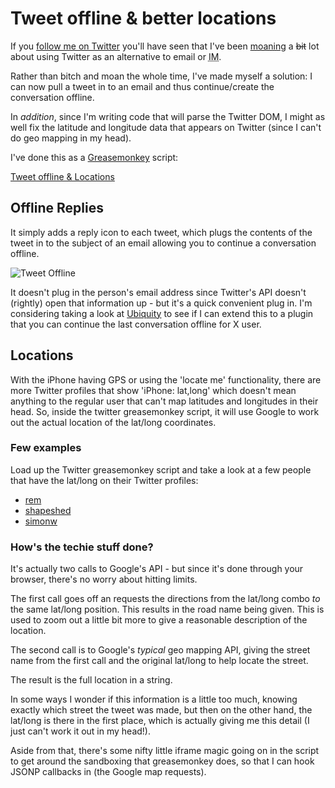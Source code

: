 # Tweet offline & better locations

If you [follow me on Twitter](http://twitter.com/rem) you'll have seen that I've been [moaning](http://twitter.com/rem/statuses/906601822) a <del>bit</del> lot about using Twitter as an alternative to email or <abbr title="Instance messenger">IM</abbr>.

Rather than bitch and moan the whole time, I've made myself a solution: I can now pull a tweet in to an email and thus continue/create the conversation offline.

In *addition*, since I'm writing code that will parse the Twitter DOM, I might as well fix the latitude and longitude data that appears on Twitter (since I can't do geo mapping in my head).


<!--more-->

I've done this as a [Greasemonkey](https://addons.mozilla.org/en-US/firefox/addon/748) script:

[Tweet offline & Locations](http://remysharp.com/downloads/tweet_upgrade.user.js)

## Offline Replies

It simply adds a reply icon to each tweet, which plugs the contents of the tweet in to the subject of an email allowing you to continue a conversation offline.

![Tweet Offline](http://remysharp.com/wp-content/uploads/2008/09/tweet-offline.png)

It doesn't plug in the person's email address since Twitter's API doesn't (rightly) open that information up - but it's a quick convenient plug in.  I'm considering taking a look at [Ubiquity](http://labs.mozilla.com/2008/08/introducing-ubiquity/) to see if I can extend this to a plugin that you can continue the last conversation offline for X user.

## Locations

With the iPhone having GPS or using the 'locate me' functionality, there are more Twitter profiles that show 'iPhone: lat,long' which doesn't mean anything to the regular user that can't map latitudes and longitudes in their head.  So, inside the twitter greasemonkey script, it will use Google to work out the actual location of the lat/long coordinates.

### Few examples

Load up the Twitter greasemonkey script and take a look at a few people that have the lat/long on their Twitter profiles:

* [rem](http://twitter.com/rem)
* [shapeshed](http://twitter.com/shapeshed)
* [simonw](http://twitter.com/simonw)

### How's the techie stuff done?

It's actually two calls to Google's API - but since it's done through your browser, there's no worry about hitting limits.  

The first call goes off an requests the directions from the lat/long combo *to* the same lat/long position.  This results in the road name being given.  This is used to zoom out a little bit more to give a reasonable description of the location.

The second call is to Google's *typical* geo mapping API, giving the street name from the first call and the original lat/long to help locate the street.  

The result is the full location in a string.

In some ways I wonder if this information is a little too much, knowing exactly which street the tweet was made, but then on the other hand, the lat/long is there in the first place, which is actually giving me this detail (I just can't work it out in my head!).

Aside from that, there's some nifty little iframe magic going on in the script to get around the sandboxing that greasemonkey does, so that I can hook JSONP callbacks in (the Google map requests).